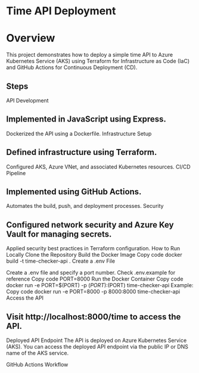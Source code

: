 # Time API Deployment
# Overview
 This project demonstrates how to deploy a simple time API to Azure Kubernetes Service (AKS) using Terraform for Infrastructure as Code (IaC) and GitHub Actions for Continuous Deployment (CD).

## Steps
API Development

## Implemented in JavaScript using Express.
Dockerized the API using a Dockerfile.
Infrastructure Setup

## Defined infrastructure using Terraform.
Configured AKS, Azure VNet, and associated Kubernetes resources.
CI/CD Pipeline

## Implemented using GitHub Actions.
Automates the build, push, and deployment processes.
Security

## Configured network security and Azure Key Vault for managing secrets.
Applied security best practices in Terraform configuration.
How to Run Locally
Clone the Repository
Build the Docker Image
Copy code
docker build -t time-checker-api .
Create a .env File

Create a .env file and specify a port number. Check
.env.example for reference
Copy code
PORT=8000
Run the Docker Container
Copy code
docker run -e PORT=$(PORT) -p $(PORT):$(PORT) time-checker-api
Example:
Copy code
docker run -e PORT=8000 -p 8000:8000 time-checker-api
Access the API

## Visit http://localhost:8000/time to access the API.

Deployed API Endpoint
The API is deployed on Azure Kubernetes Service (AKS). You can access the deployed API endpoint via the public IP or DNS name of the AKS service.

GitHub Actions Workflow
